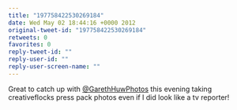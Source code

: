 ```yaml
---
title: "197758422530269184"
date: Wed May 02 18:44:16 +0000 2012
original-tweet-id: "197758422530269184"
retweets: 0
favorites: 0
reply-tweet-id: ""
reply-user-id: ""
reply-user-screen-name: ""
---
```

Great to catch up with <a href="https://twitter.com/GarethHuwPhotos">@GarethHuwPhotos</a> this evening taking creativeflocks press pack photos even if I did look like a tv reporter!
